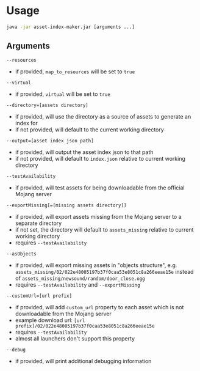 # Usage
```sh
java -jar asset-index-maker.jar [arguments ...]
```
## Arguments
`--resources`
- if provided, `map_to_resources` will be set to `true`

`--virtual`
- if provided, `virtual` will be set to `true`

`--directory=[assets directory]`
- if provided, will use the directory as a source of assets to generate an index for
- if not provided, will default to the current working directory

`--output=[asset index json path]`
- if provided, will output the asset index json to that path
- if not provided, will default to `index.json` relative to current working directory

`--testAvailability`
- if provided, will test assets for being downloadable from the official Mojang server

`--exportMissing[=[missing assets directory]]`
- if provided, will export assets missing from the Mojang server to a separate directory
- if not set, the directory will default to `assets_missing` relative to current working directory
- requires `--testAvailability`

`--asObjects`
- if provided, will export missing assets in "objects structure", e.g. `assets_missing/02/022e48005197b37f0caa53e8051c8a266eeae15e` instead of `assets_missing/newsound/random/door_close.ogg`
- requires `--testAvailability` and `--exportMissing`

`--customUrl=[url prefix]`
- if provided, will add `custom_url` property to each asset which is not downloadable from the Mojang server
- example download url: `[url prefix]/02/022e48005197b37f0caa53e8051c8a266eeae15e`
- requires `--testAvailability`
- almost all launchers don't support this property

`--debug`
- if provided, will print additional debugging information
